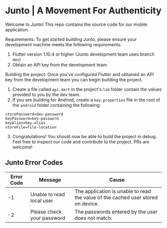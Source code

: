# Junto | A Movement For Authenticity
Welcome to Junto! This repo contains the source code for our mobile application. 

Requirements: 
To get started building Junto, please ensure your development machine meets the following requirements:
1) Flutter version 1.10.4 or higher (Junto development team uses branch `dev`)
2) Obtain an API key from the development team

Building the project:
Once you've configured Flutter and obtained an API key from the development team you can begin building the project. 

1) Create a file called `api.dart` in the project's `lib` folder contain the values provided to you by the dev team. 
2) If you are building for Android, create a `key.properties` file in the root of the `android` folder  containing the following:
```
storePassword=dev-password
keyPassword=key-password
keyAlias=key-alias
storeFile=file-location
```
3) Congratulations! You should now be able to build the project in debug. Feel free to inspect our code and contribute to the project. PRs are welcome!

## Junto Error Codes 
| Error Code  | Message  | Cause  |  
|---|---|---|
|  -1  | Unable to read local user   | The application is unable to read the value of the cached user stored on device.  |   
| -2   | Please check your password  | The passwords entered by the user does not match.   |  
  